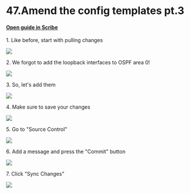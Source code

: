 # 47.Amend the config templates pt.3
#### [Open guide in Scribe](https://scribehow.com/shared/47Amend_the_config_templates_pt3__23yOM37QTcOzmmeF-Dx-6g)


1\. Like before, start with pulling changes

![](https://ajeuwbhvhr.cloudimg.io/https://colony-recorder.s3.amazonaws.com/files/2025-05-21/9c368bf9-c54b-47a5-8634-d63354e1fc81/ascreenshot.jpeg?tl_px=0,355&br_px=1376,1125&force_format=jpeg&q=100&width=1120.0&wat=1&wat_opacity=1&wat_gravity=northwest&wat_url=https://colony-recorder.s3.amazonaws.com/images/watermarks/FB923C_standard.png&wat_pad=64,583)


2\. We forgot to add the loopback interfaces to OSPF area 0!

![](https://ajeuwbhvhr.cloudimg.io/https://colony-recorder.s3.amazonaws.com/files/2025-05-21/2930facf-33f3-4d60-92a8-005ed2b169a0/ascreenshot.jpeg?tl_px=0,0&br_px=1376,769&force_format=jpeg&q=100&width=1120.0&wat=1&wat_opacity=1&wat_gravity=northwest&wat_url=https://colony-recorder.s3.amazonaws.com/images/watermarks/FB923C_standard.png&wat_pad=244,7)


3\. So, let's add them

![](https://ajeuwbhvhr.cloudimg.io/https://colony-recorder.s3.amazonaws.com/files/2025-05-21/e7d9a852-5e0b-4cce-a303-03d962b5f631/ascreenshot.jpeg?tl_px=0,0&br_px=1800,1006&force_format=jpeg&q=100&width=1120.0)


4\. Make sure to save your changes

![](https://ajeuwbhvhr.cloudimg.io/https://colony-recorder.s3.amazonaws.com/files/2025-05-21/983bb854-8a40-4925-9d14-7eca54a80af0/ascreenshot.jpeg?tl_px=0,0&br_px=1800,1006&force_format=jpeg&q=100&width=1120.0)


5\. Go to "Source Control"

![](https://ajeuwbhvhr.cloudimg.io/https://colony-recorder.s3.amazonaws.com/files/2025-05-21/45286562-a978-40e8-8371-8104270d64d6/ascreenshot.jpeg?tl_px=423,0&br_px=1800,769&force_format=jpeg&q=100&width=1120.0&wat=1&wat_opacity=1&wat_gravity=northwest&wat_url=https://colony-recorder.s3.amazonaws.com/images/watermarks/FB923C_standard.png&wat_pad=795,5)


6\. Add a message and press the "Commit" button

![](https://ajeuwbhvhr.cloudimg.io/https://colony-recorder.s3.amazonaws.com/files/2025-05-21/75bdf6f2-9c35-48a7-8da0-9d9b67827032/ascreenshot.jpeg?tl_px=423,0&br_px=1800,769&force_format=jpeg&q=100&width=1120.0&wat=1&wat_opacity=1&wat_gravity=northwest&wat_url=https://colony-recorder.s3.amazonaws.com/images/watermarks/FB923C_standard.png&wat_pad=856,114)


7\. Click "Sync Changes"

![](https://ajeuwbhvhr.cloudimg.io/https://colony-recorder.s3.amazonaws.com/files/2025-05-21/e8a16dce-c43f-4e19-a904-0559773a4b14/ascreenshot.jpeg?tl_px=423,0&br_px=1800,769&force_format=jpeg&q=100&width=1120.0&wat=1&wat_opacity=1&wat_gravity=northwest&wat_url=https://colony-recorder.s3.amazonaws.com/images/watermarks/FB923C_standard.png&wat_pad=891,109)